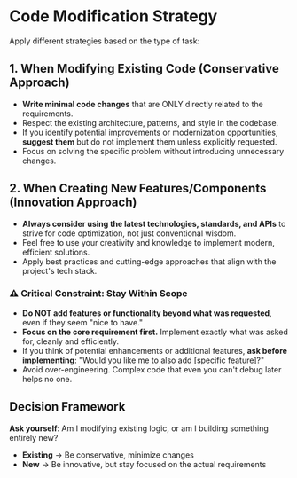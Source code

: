 # Code Modification Strategy

Apply different strategies based on the type of task:

## 1. When Modifying Existing Code (Conservative Approach)

- **Write minimal code changes** that are ONLY directly related to the requirements.
- Respect the existing architecture, patterns, and style in the codebase.
- If you identify potential improvements or modernization opportunities, **suggest them** but do not implement them unless explicitly requested.
- Focus on solving the specific problem without introducing unnecessary changes.

## 2. When Creating New Features/Components (Innovation Approach)

- **Always consider using the latest technologies, standards, and APIs** to strive for code optimization, not just conventional wisdom.
- Feel free to use your creativity and knowledge to implement modern, efficient solutions.
- Apply best practices and cutting-edge approaches that align with the project's tech stack.

### ⚠️ Critical Constraint: Stay Within Scope

- **Do NOT add features or functionality beyond what was requested**, even if they seem "nice to have."
- **Focus on the core requirement first.** Implement exactly what was asked for, cleanly and efficiently.
- If you think of potential enhancements or additional features, **ask before implementing**: "Would you like me to also add [specific feature]?"
- Avoid over-engineering. Complex code that even you can't debug later helps no one.

## Decision Framework

**Ask yourself**: Am I modifying existing logic, or am I building something entirely new?

- **Existing** → Be conservative, minimize changes
- **New** → Be innovative, but stay focused on the actual requirements
